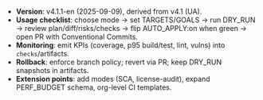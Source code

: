 - **Version**: v4.1.1-en (2025-09-09), derived from v4.1 (UA).
- **Usage checklist**: choose mode → set TARGETS/GOALS → run DRY_RUN → review plan/diff/risks/checks → flip AUTO_APPLY:on when green → open PR with Conventional Commits.
- **Monitoring**: emit KPIs (coverage, p95 build/test, lint, vulns) into `checks`/artifacts.
- **Rollback**: enforce branch policy; revert via PR; keep DRY_RUN snapshots in artifacts.
- **Extension points**: add modes (SCA, license-audit), expand PERF_BUDGET schema, org-level CI templates.
